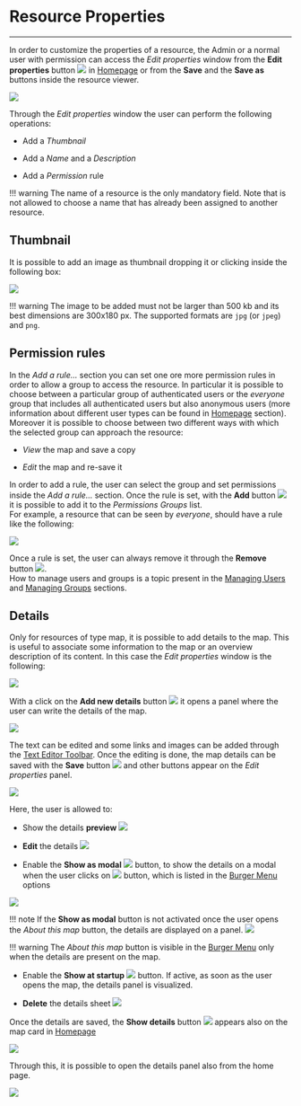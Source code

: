 # Resource Properties
*********************

In order to customize the properties of a resource, the Admin or a normal user with permission can access the *Edit properties* window from the **Edit properties** button <img src="../img/button/edit-icon.jpg" class="ms-docbutton"/> in [Homepage](https://mapstore.geosolutionsgroup.com/mapstore/#/) or from the **Save** and the **Save as** buttons inside the resource viewer.

<img src="../img/resource-properties/edit-properties.jpg" class="ms-docimage"  style="max-width:400px;"/>

Through the *Edit properties* window the user can perform the following operations:

* Add a *Thumbnail*

* Add a *Name* and a *Description*

* Add a *Permission* rule

!!! warning
    The name of a resource is the only mandatory field. Note that is not allowed to choose a name that has already been assigned to another resource.

## Thumbnail

It is possible to add an image as thumbnail dropping it or clicking inside the following box:

<img src="../img/resource-properties/thumb.jpg" class="ms-docimage"/>

!!! warning
    The image to be added must not be larger than 500 kb and its best dimensions are 300x180 px. The supported formats are `jpg` (or `jpeg`) and `png`.

## Permission rules

In the *Add a rule...* section you can set one ore more permission rules in order to allow a group to access the resource. In particular it is possible to choose between a particular group of authenticated users or the *everyone* group that includes all authenticated users but also anonymous users (more information about different user types can be found in [Homepage](home-page.md) section). <br>
Moreover it is possible to choose between two different ways with which the selected group can approach the resource:

* *View* the map and save a copy

* *Edit* the map and re-save it

In order to add a rule, the user can select the group and set permissions inside the *Add a rule...* section. Once the rule is set, with the  **Add** button <img src="../img/button/add-rule-icon.jpg" class="ms-docbutton"/> it is possible to add it to the *Permissions Groups* list. <br>
For example, a resource that can be seen by *everyone*, should have a rule like the following:

<img src="../img/resource-properties/rule_added.jpg" class="ms-docimage" />

Once a rule is set, the user can always remove it through the **Remove** button <img src="../img/button/remove-rule-icon.jpg" class="ms-docbutton"/>. <br>
How to manage users and groups is a topic present in the [Managing Users](managing-users.md) and [Managing Groups](managing-groups.md) sections.

## Details

Only for resources of type map, it is possible to add details to the map. This is useful to associate some information to the map or an overview description of its content. In this case the *Edit properties* window is the following:

<img src="../img/resource-properties/edit-map-properties-panel_details.jpg" class="ms-docimage"  style="max-width:400px;"/>

With a click on the **Add new details** button <img src="../img/button/add_details_button.jpg" class="ms-docbutton"/> it opens a panel where the user can write the details of the map. 

<img src="../img/resource-properties/details_panel.jpg" class="ms-docimage"/>

The text can be edited and some links and images can be added through the [Text Editor Toolbar](text-editor-toolbar.md). Once the editing is done, the map details can be saved with the **Save** button <img src="../img/button/save_large_button.jpg" class="ms-docbutton"/> and other buttons appear on the *Edit properties* panel.

<img src="../img/resource-properties/details_sheet_buttons.jpg" class="ms-docimage"/>

Here, the user is allowed to:

* Show the details **preview** <img src="../img/button/details_preview_button.jpg" class="ms-docbutton"/> 

* **Edit** the details <img src="../img/button/edit-details-button.jpg" class="ms-docbutton"/>

* Enable the **Show as modal** <img src="../img/button/show-as-modal-button.jpg" class="ms-docbutton"/> button, to show the details on a modal when the user clicks on <img src="../img/button/about_this_map.jpg" class="ms-docbutton"/> button, which is listed in the [Burger Menu](menu-bar.md#burger-menu) options

<img src="../img/resource-properties/show-as-modal.jpg" class="ms-docimage"/>

!!! note
    If the **Show as modal** button is not activated once the user opens the *About this map* button, the details are displayed on a panel. <img src="../img/resource-properties/show-as-panel.jpg" class="ms-docimage"/>

!!! warning
    The *About this map* button is visible in the [Burger Menu](menu-bar.md#burger-menu) only when the details are present on the map.

* Enable the **Show at startup** <img src="../img/button/show-at-starup-button.jpg" class="ms-docbutton"/> button. If active, as soon as the user opens the map, the details panel is visualized.

* **Delete** the details sheet <img src="../img/button/delete_white_button.jpg" class="ms-docbutton"/>

Once the details are saved, the **Show details** button <img src="../img/button/details_button.jpg" class="ms-docbutton"/> appears also on the map card in [Homepage](https://mapstore.geosolutionsgroup.com/mapstore/#/)

<img src="../img/resource-properties/card-map-details-button.jpg" class="ms-docimage" style="max-width:400px;"/>

Through this, it is possible to open the details panel also from the home page.
    
<img src="../img/resource-properties/details-sheet.jpg" class="ms-docimage"/>